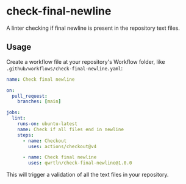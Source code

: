 # check-final-newline

A linter checking if final newline is present in the repository text files.

## Usage

Create a workflow file at your repository's Workflow folder, like `.github/workflows/check-final-newline.yaml`:

```yaml
name: Check final newline

on:
  pull_request:
    branches: [main]

jobs:
  lint:
    runs-on: ubuntu-latest
    name: Check if all files end in newline
    steps:
      - name: Checkout
        uses: actions/checkout@v4

      - name: Check final newline
        uses: qwrtln/check-final-newline@1.0.0
```

This will trigger a validation of all the text files in your repository.
